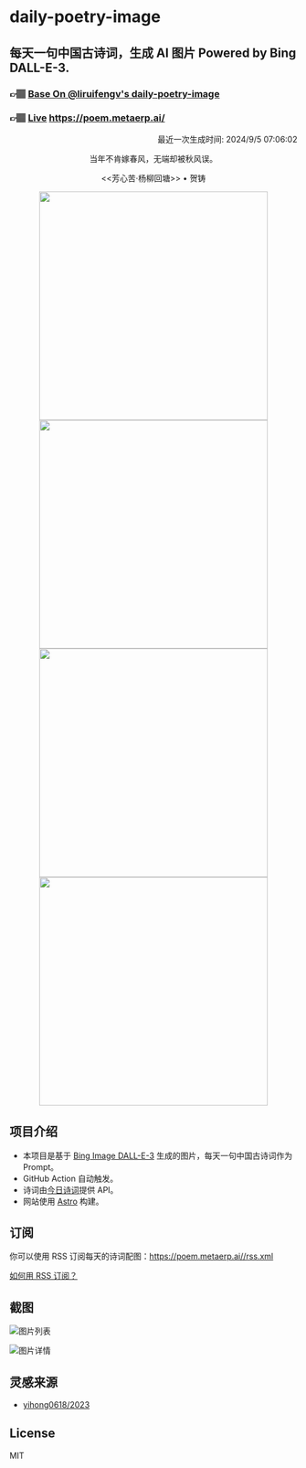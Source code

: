 
# daily-poetry-image

## 每天一句中国古诗词，生成 AI 图片 Powered by Bing DALL-E-3.

### 👉🏽 [Base On @liruifengv's daily-poetry-image](https://github.com/liruifengv/daily-poetry-image)

### 👉🏽 [Live](https://poem.metaerp.ai/) https://poem.metaerp.ai/

<p align="right">
  最近一次生成时间: 2024/9/5 07:06:02
</p>
<p align="center">
当年不肯嫁春风，无端却被秋风误。
</p>
<p align="center">
<<芳心苦·杨柳回塘>> • 贺铸
</p>
<p align="center">
<img src="https://tse1.mm.bing.net/th/id/OIG3.zHSbQrNNFpqaQN45.WXo" height="400" width="400" />
<img src="https://tse4.mm.bing.net/th/id/OIG3.ML9y82q1gXn9CDi_9PXt" height="400" width="400" />
<img src="https://tse2.mm.bing.net/th/id/OIG3.CoKUDJ1V3M9dP0aTpfHN" height="400" width="400" />
<img src="https://tse2.mm.bing.net/th/id/OIG3.dfF6eRfb4qzO4LaV_5nA" height="400" width="400" />
</p>

## 项目介绍

-   本项目是基于 [Bing Image DALL-E-3](https://www.bing.com/images/create) 生成的图片，每天一句中国古诗词作为 Prompt。
-   GitHub Action 自动触发。
-   诗词由[今日诗词](https://www.jinrishici.com/)提供 API。
-   网站使用 [Astro](https://astro.build) 构建。

## 订阅

你可以使用 RSS 订阅每天的诗词配图：https://poem.metaerp.ai//rss.xml

[如何用 RSS 订阅？](https://zhuanlan.zhihu.com/p/55026716)

## 截图

![图片列表](./screenshots/01.png)

![图片详情](./screenshots/02.png)

## 灵感来源

-   [yihong0618/2023](https://github.com/yihong0618/2023)

## License

MIT

